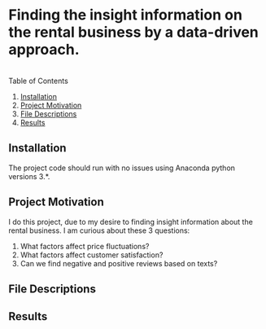# Finding the insight information on the rental business by a data-driven approach.
<br> Table of Contents </br>
1. [Installation](#Installation)
2. [Project Motivation](#Project-Motivation)
3. [File Descriptions](#File-Descriptions)
4. [Results](#Results)

## Installation
The project code should run with no issues using Anaconda python versions 3.*.
## Project Motivation
I do this project, due to my desire to finding insight information about the rental business. I am curious about these 3 questions:
1. What factors affect price fluctuations?
2. What factors affect customer satisfaction?
3. Can we find negative and positive reviews based on texts?
## File Descriptions

## Results
